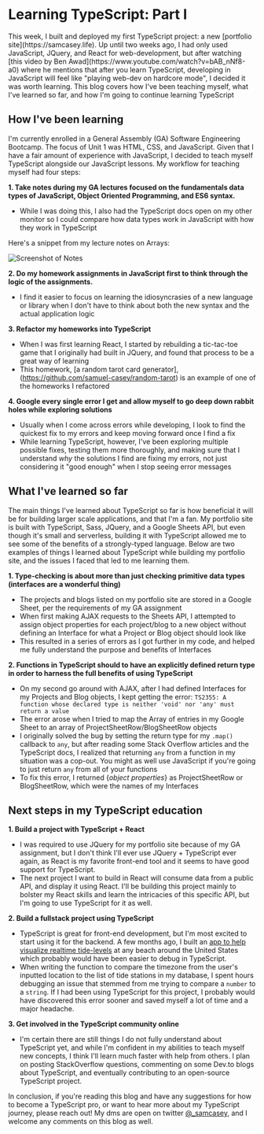 # Learning TypeScript: Part I

<p>   This week, I built and deployed my first TypeScript project: a new [portfolio site](https://samcasey.life). Up until two weeks ago, I had only used JavaScript, JQuery, and React for web-development, but after watching [this video by Ben Awad](https://www.youtube.com/watch?v=bAB_nNf8-a0) where he mentions that after you learn TypeScript, developing in JavaScript will feel like "playing web-dev on hardcore mode", I decided it was worth learning. This blog covers how I've been teaching myself, what I've learned so far, and how I'm going to continue learning TypeScript</p>

## How I've been learning

I'm currently enrolled in a General Assembly (GA) Software Engineering Bootcamp. The focus of Unit 1 was HTML, CSS, and JavaScript. Given that I have a fair amount of experience with JavaScript, I decided to teach myself TypeScript alongside our JavaScript lessons. My workflow for teaching myself had four steps:

**1. Take notes during my GA lectures focused on the fundamentals data types of JavaScript, Object Oriented Programming, and ES6 syntax.**

- While I was doing this, I also had the TypeScript docs open on my other monitor so I could compare how data types work in JavaScript with how they work in TypeScript

Here's a snippet from my lecture notes on Arrays:

![Screenshot of Notes](https://res.cloudinary.com/scimgcloud/image/upload/v1600800329/images-for-blogs/Screen_Shot_2020-09-22_at_2.43.43_PM_xpmimb.png)

**2. Do my homework assignments in JavaScript first to think through the logic of the assignments.**

- I find it easier to focus on learning the idiosyncrasies of a new language or library when I don't have to think about both the new syntax and the actual application logic

**3. Refactor my homeworks into TypeScript**

- When I was first learning React, I started by rebuilding a tic-tac-toe game that I originally had built in JQuery, and found that process to be a great way of learning
  <br>
- This homework, [a random tarot card generator],(https://github.com/samuel-casey/random-tarot) is an example of one of the homeworks I refactored

**4. Google every single error I get and allow myself to go deep down rabbit holes while exploring solutions**

- Usually when I come across errors while developing, I look to find the quickest fix to my errors and keep moving forward once I find a fix
  <br>
- While learning TypeScript, however, I've been exploring multiple possible fixes, testing them more thoroughly, and making sure that I understand _why_ the solutions I find are fixing my errors, not just considering it "good enough" when I stop seeing error messages

## What I've learned so far

The main things I've learned about TypeScript so far is how beneficial it will be for building larger scale applications, and that I'm a fan. My portfolio site is built with TypeScript, Sass, JQuery, and a Google Sheets API, but even though it's small and serverless, building it with TypeScript allowed me to see some of the benefits of a strongly-typed language. Below are two examples of things I learned about TypeScript while building my portfolio site, and the issues I faced that led to me learning them.

**1. Type-checking is about more than just checking primitive data types (interfaces are a wonderful thing)**

- The projects and blogs listed on my portfolio site are stored in a Google Sheet, per the requirements of my GA assignment
  <br>
- When first making AJAX requests to the Sheets API, I attempted to assign object properties for each project/blog to a new object without defining an Interface for what a Project or Blog object should look like
  <br>
- This resulted in a series of errors as I got further in my code, and helped me fully understand the purpose and benefits of Interfaces

**2. Functions in TypeScript should to have an explicitly defined return type in order to harness the full benefits of using TypeScript**

- On my second go around with AJAX, after I had defined Interfaces for my Projects and Blog objects, I kept getting the error: `TS2355: A function whose declared type is neither 'void' nor 'any' must return a value`
  <br>
- The error arose when I tried to map the Array of entries in my Google Sheet to an array of ProjectSheetRow/BlogSheetRow objects
  <br>
- I originally solved the bug by setting the return type for my `.map()` callback to `any`, but after reading some Stack Overflow articles and the TypeScript docs, I realized that returning `any` from a function in my situation was a cop-out. You might as well use JavaScript if you're going to just return `any` from all of your functions
  <br>
- To fix this error, I returned {_object properties_} as ProjectSheetRow or BlogSheetRow, which were the names of my Interfaces

## Next steps in my TypeScript education

**1. Build a project with TypeScript + React**

- I was required to use JQuery for my portfolio site because of my GA assignment, but I don't think I'll ever use JQuery + TypeScript ever again, as React is my favorite front-end tool and it seems to have good support for TypeScript.
  <br>
- The next project I want to build in React will consume data from a public API, and display it using React. I'll be building this project mainly to bolster my React skills and learn the intricacies of this specific API, but I'm going to use TypeScript for it as well.

**2. Build a fullstack project using TypeScript**

- TypeScript is great for front-end development, but I'm most excited to start using it for the backend. A few months ago, I built an [app to help visualize realtime tide-levels](https://tides-vis.herokuapp.com) at any beach around the United States which probably would have been easier to debug in TypeScript.
  <br>
- When writing the function to compare the timezone from the user's inputted location to the list of tide stations in my database, I spent hours debugging an issue that stemmed from me trying to compare a `number` to a `string`. If I had been using TypeScript for this project, I probably would have discovered this error sooner and saved myself a lot of time and a major headache.

**3. Get involved in the TypeScript community online**

- I'm certain there are still things I do not fully understand about TypeScript yet, and while I'm confident in my abilities to teach myself new concepts, I think I'll learn much faster with help from others. I plan on posting StackOverflow questions, commenting on some Dev.to blogs about TypeScript, and eventually contributing to an open-source TypeScript project.

In conclusion, if you're reading this blog and have any suggestions for how to become a TypeScript pro, or want to hear more about my TypeScript journey, please reach out! My dms are open on twitter [@\_samcasey](https://twitter.com/_samcasey), and I welcome any comments on this blog as well.
